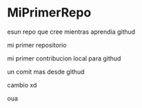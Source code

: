 # MiPrimerRepo
esun repo que cree mientras aprendia githud

mi primer repositorio

mi primer contribucion local para githud

un comit mas desde githud

cambio xd

oua
